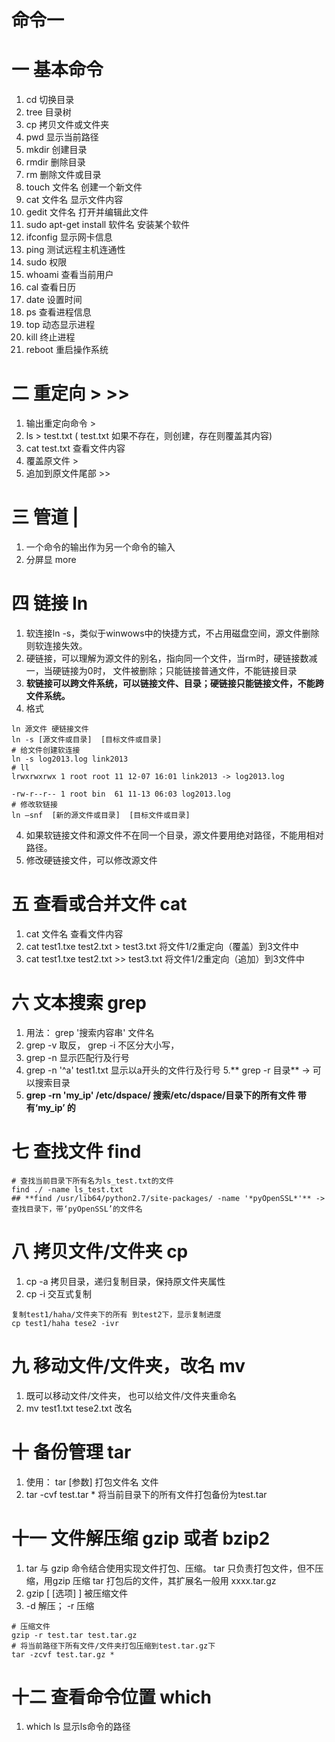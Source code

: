 # 命令一

# 一 基本命令
1. cd 切换目录
2. tree 目录树
3. cp 拷贝文件或文件夹
2. pwd 显示当前路径
3. mkdir 创建目录
4. rmdir 删除目录
5. rm 删除文件或目录
6. touch 文件名 创建一个新文件
6. cat 文件名 显示文件内容
7. gedit 文件名 打开并编辑此文件
8. sudo apt-get install 软件名 安装某个软件
8. ifconfig 显示网卡信息
9. ping 测试远程主机连通性
10. sudo 权限
10. whoami 查看当前用户
8. cal 查看日历
9. date 设置时间
10. ps 查看进程信息
11. top 动态显示进程
12. kill 终止进程
13. reboot 重启操作系统

# 二 重定向 > >>
1. 输出重定向命令 > 
2. ls > test.txt ( test.txt 如果不存在，则创建，存在则覆盖其内容)
3. cat test.txt 查看文件内容
4. 覆盖原文件 >
5. 追加到原文件尾部 >>

# 三 管道 | 
1. 一个命令的输出作为另一个命令的输入
2. 分屏显 more

# 四 链接 ln
1. 软连接ln -s，类似于winwows中的快捷方式，不占用磁盘空间，源文件删除则软连接失效。
2. 硬链接，可以理解为源文件的别名，指向同一个文件，当rm时，硬链接数减一，当硬链接为0时， 文件被删除；只能链接普通文件，不能链接目录
3. **软链接可以跨文件系统，可以链接文件、目录；硬链接只能链接文件，不能跨文件系统。**
3. 格式

```shell
ln 源文件 硬链接文件
ln -s [源文件或目录]  [目标文件或目录]
# 给文件创建软连接
ln -s log2013.log link2013
# ll
lrwxrwxrwx 1 root root 11 12-07 16:01 link2013 -> log2013.log

-rw-r--r-- 1 root bin  61 11-13 06:03 log2013.log
# 修改软链接
ln –snf  [新的源文件或目录]  [目标文件或目录]
```

4. 如果软链接文件和源文件不在同一个目录，源文件要用绝对路径，不能用相对路径。
5. 修改硬链接文件，可以修改源文件

# 五 查看或合并文件 cat
1. cat 文件名 查看文件内容
2. cat test1.txe test2.txt > test3.txt 将文件1/2重定向（覆盖）到3文件中
3. cat test1.txe test2.txt >> test3.txt 将文件1/2重定向（追加）到3文件中

# 六 文本搜索 grep
1. 用法： grep '搜索内容串' 文件名
2. grep -v 取反， grep -i 不区分大小写，
3. grep -n 显示匹配行及行号
4. grep -n '^a' test1.txt 显示以a开头的文件行及行号
5.** grep -r 目录**  -> 可以搜索目录
5. **grep -rn 'my_ip' /etc/dspace/  搜索/etc/dspace/目录下的所有文件 带有‘my_ip’ 的**

# 七 查找文件 find

```shell
# 查找当前目录下所有名为ls_test.txt的文件
find ./ -name ls_test.txt
## **find /usr/lib64/python2.7/site-packages/ -name '*pyOpenSSL*'** -> 查找目录下，带‘pyOpenSSL’的文件名
```

# 八 拷贝文件/文件夹 cp
1. cp -a 拷贝目录，递归复制目录，保持原文件夹属性
2. cp -i 交互式复制

```shell
复制test1/haha/文件夹下的所有 到test2下，显示复制进度
cp test1/haha tese2 -ivr
```

# 九 移动文件/文件夹，改名 mv
1. 既可以移动文件/文件夹， 也可以给文件/文件夹重命名
2. mv test1.txt tese2.txt 改名

# 十 备份管理 tar
1. 使用： tar [参数] 打包文件名 文件
2. tar -cvf test.tar * 将当前目录下的所有文件打包备份为test.tar

# 十一 文件解压缩 gzip 或者 bzip2
1. tar 与 gzip 命令结合使用实现文件打包、压缩。 tar 只负责打包文件，但不压缩，用gzip 压缩 tar 打包后的文件，其扩展名一般用 xxxx.tar.gz
2. gzip [ [选项] ] 被压缩文件
3. -d 解压； -r 压缩

```shell
# 压缩文件
gzip -r test.tar test.tar.gz
# 将当前路径下所有文件/文件夹打包压缩到test.tar.gz下
tar -zcvf test.tar.gz * 
```

# 十二 查看命令位置 which
1. which ls 显示ls命令的路径
